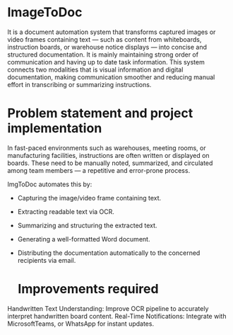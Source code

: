 # ImageToDoc
It is a document automation system that transforms captured images or video frames containing text — such as content from whiteboards, instruction boards, or warehouse notice displays — into concise and structured documentation. It is mainly maintaining strong order of communication and having up to date task information. This system connects two modalities that is visual information and digital documentation, making communication smoother and reducing manual effort in transcribing or summarizing instructions.

# Problem statement and project implementation
In fast-paced environments such as warehouses, meeting rooms, or manufacturing facilities, instructions are often written or displayed on boards. These need to be manually noted, summarized, and circulated among team members — a repetitive and error-prone process.

ImgToDoc automates this by:
- Capturing the image/video frame containing text.
- Extracting readable text via OCR.
- Summarizing and structuring the extracted text.
- Generating a well-formatted Word document.
- Distributing the documentation automatically to the concerned recipients via email.

  # Improvements required
Handwritten Text Understanding: Improve OCR pipeline to accurately interpret handwritten board content.
Real-Time Notifications: Integrate with MicrosoftTeams, or WhatsApp for instant updates.
